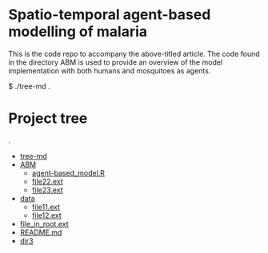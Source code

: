 # Spatio-temporal agent-based modelling of malaria
This is the code repo to accompany the above-titled article.
The code found in the directory ABM is used to provide an overview of the model implementation with both humans and mosquitoes as agents.

$ ./tree-md .
# Project tree
.
 * [tree-md](./tree-md)
 * [ABM](./ABM)
   * [agent-based_model.R](./ABM/agent-based_model.R)
   * [file22.ext](./dir2/file22.ext)
   * [file23.ext](./dir2/file23.ext)
 * [data](./data)
   * [file11.ext](./dir1/file11.ext)
   * [file12.ext](./dir1/file12.ext)
 * [file_in_root.ext](./file_in_root.ext)
 * [README.md](./README.md)
 * [dir3](./dir3)
